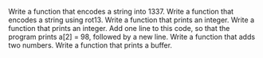 Write a function that encodes a string into 1337.
Write a function that encodes a string using rot13.
Write a function that prints an integer.
Write a function that prints an integer.
Add one line to this code, so that the program prints a[2] = 98, followed by a new line.
Write a function that adds two numbers.
Write a function that prints a buffer.
